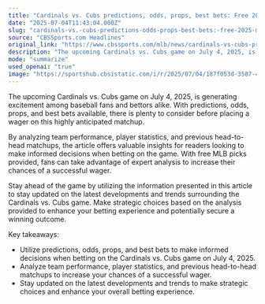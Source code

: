 ```yaml
---
title: "Cardinals vs. Cubs predictions, odds, props, best bets: Free 2025 MLB picks for Friday, July 4"
date: "2025-07-04T11:43:04.000Z"
slug: "cardinals-vs.-cubs-predictions-odds-props-best-bets:-free-2025-mlb-picks-for-friday-july-4"
source: "CBSSports.com Headlines"
original_link: "https://www.cbssports.com/mlb/news/cardinals-vs-cubs-predictions-odds-props-best-bets-free-2025-mlb-picks-for-friday-july-4/"
description: "The upcoming Cardinals vs. Cubs game on July 4, 2025, is generating excitement among baseball fans and bettors with predictions, odds, props, and best bets available. The article offers valuable insights by analyzing team performance, player statistics, and previous head-to-head matchups to help readers make informed betting decisions. By utilizing the expert analysis and free MLB picks provided, fans can increase their chances of a successful wager and stay ahead of the game. Make strategic choices based on the information presented to potentially secure a winning outcome in this highly anticipated matchup."
mode: "summarize"
used_openai: "true"
image: "https://sportshub.cbsistatic.com/i/r/2025/07/04/187f053d-3587-4866-afa0-0da9d589ee3d/thumbnail/1200x675/999dc1fe09281e02a929dd910eb5e860/seiya-suzuki-imagn.jpg"
---
```


The upcoming Cardinals vs. Cubs game on July 4, 2025, is generating excitement among baseball fans and bettors alike. With predictions, odds, props, and best bets available, there is plenty to consider before placing a wager on this highly anticipated matchup.

By analyzing team performance, player statistics, and previous head-to-head matchups, the article offers valuable insights for readers looking to make informed decisions when betting on the game. With free MLB picks provided, fans can take advantage of expert analysis to increase their chances of a successful wager.

Stay ahead of the game by utilizing the information presented in this article to stay updated on the latest developments and trends surrounding the Cardinals vs. Cubs game. Make strategic choices based on the analysis provided to enhance your betting experience and potentially secure a winning outcome.

Key takeaways:
- Utilize predictions, odds, props, and best bets to make informed decisions when betting on the Cardinals vs. Cubs game on July 4, 2025.
- Analyze team performance, player statistics, and previous head-to-head matchups to increase your chances of a successful wager.
- Stay updated on the latest developments and trends to make strategic choices and enhance your overall betting experience.